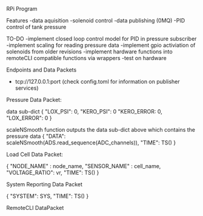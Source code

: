 RPi Program


Features
-data aquisition
-solenoid control
-data publishing (0MQ)
-PID control of tank pressure


TO-DO
-implement closed loop control model for PID in pressure subscriber
-implement scaling for reading pressure data
-implement gpio activiation of solenoids from older revisions
    -implement hardware functions into remoteCLI compatible functions via wrappers
-test on hardware

Endpoints and Data Packets
- tcp://127.0.0.1:port (check config.toml for information on publisher services)

Pressure Data Packet:

data sub-dict
{
            "LOX_PSI": 0,
            "KERO_PSI": 0
            "KERO_ERROR: 0,
            "LOX_ERROR": 0
}


scaleNSmooth function outputs the data sub-dict above which contains the pressure data
{
                        "DATA": scaleNSmooth(ADS.read_sequence(ADC_channels)),
                        "TIME": TS()
}



Load Cell Data Packet:

{
                        "NODE_NAME"    : node_name,
                        "SENSOR_NAME"  : cell_name,
                        "VOLTAGE_RATIO": vr,
                        "TIME": TS()
}


System Reporting Data Packet

{
                        "SYSTEM": SYS,
                        "TIME": TS()
}



RemoteCLI DataPacket
